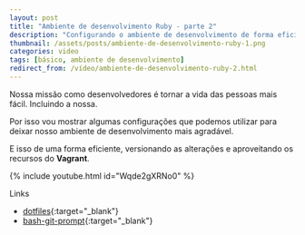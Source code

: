 ```yaml
---
layout: post
title: "Ambiente de desenvolvimento Ruby - parte 2"
description: "Configurando o ambiente de desenvolvimento de forma eficiente."
thumbnail: /assets/posts/ambiente-de-desenvolvimento-ruby-1.png
categories: video
tags: [básico, ambiente de desenvolvimento]
redirect_from: /vídeo/ambiente-de-desenvolvimento-ruby-2.html
---
```


Nossa missão como desenvolvedores é tornar a vida das pessoas mais fácil. Incluindo a nossa.

Por isso vou mostrar algumas configurações que podemos utilizar para deixar nosso ambiente de desenvolvimento mais agradável.

E isso de uma forma eficiente, versionando as alterações e aproveitando os recursos do **Vagrant**.

{% include youtube.html id="Wqde2gXRNo0" %}

Links
- [dotfiles](https://github.com/rubycoach/dotfiles){:target="_blank"}
- [bash-git-prompt](https://github.com/magicmonty/bash-git-prompt){:target="_blank"}
